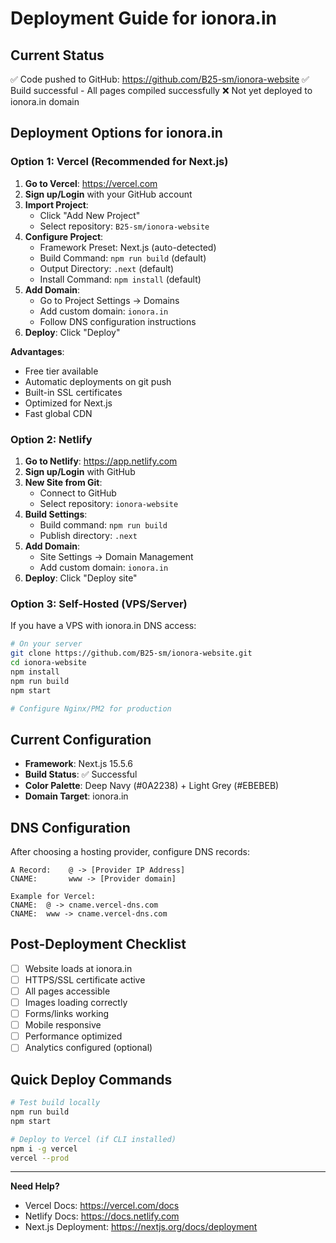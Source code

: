 # Deployment Guide for ionora.in

## Current Status
✅ Code pushed to GitHub: https://github.com/B25-sm/ionora-website
✅ Build successful - All pages compiled successfully
❌ Not yet deployed to ionora.in domain

## Deployment Options for ionora.in

### Option 1: Vercel (Recommended for Next.js)

1. **Go to Vercel**: https://vercel.com
2. **Sign up/Login** with your GitHub account
3. **Import Project**:
   - Click "Add New Project"
   - Select repository: `B25-sm/ionora-website`
4. **Configure Project**:
   - Framework Preset: Next.js (auto-detected)
   - Build Command: `npm run build` (default)
   - Output Directory: `.next` (default)
   - Install Command: `npm install` (default)
5. **Add Domain**:
   - Go to Project Settings → Domains
   - Add custom domain: `ionora.in`
   - Follow DNS configuration instructions
6. **Deploy**: Click "Deploy"

**Advantages**: 
- Free tier available
- Automatic deployments on git push
- Built-in SSL certificates
- Optimized for Next.js
- Fast global CDN

### Option 2: Netlify

1. **Go to Netlify**: https://app.netlify.com
2. **Sign up/Login** with GitHub
3. **New Site from Git**:
   - Connect to GitHub
   - Select repository: `ionora-website`
4. **Build Settings**:
   - Build command: `npm run build`
   - Publish directory: `.next`
5. **Add Domain**:
   - Site Settings → Domain Management
   - Add custom domain: `ionora.in`
6. **Deploy**: Click "Deploy site"

### Option 3: Self-Hosted (VPS/Server)

If you have a VPS with ionora.in DNS access:

```bash
# On your server
git clone https://github.com/B25-sm/ionora-website.git
cd ionora-website
npm install
npm run build
npm start

# Configure Nginx/PM2 for production
```

## Current Configuration

- **Framework**: Next.js 15.5.6
- **Build Status**: ✅ Successful
- **Color Palette**: Deep Navy (#0A2238) + Light Grey (#EBEBEB)
- **Domain Target**: ionora.in

## DNS Configuration

After choosing a hosting provider, configure DNS records:

```
A Record:    @ -> [Provider IP Address]
CNAME:       www -> [Provider domain]

Example for Vercel:
CNAME:  @ -> cname.vercel-dns.com
CNAME:  www -> cname.vercel-dns.com
```

## Post-Deployment Checklist

- [ ] Website loads at ionora.in
- [ ] HTTPS/SSL certificate active
- [ ] All pages accessible
- [ ] Images loading correctly
- [ ] Forms/links working
- [ ] Mobile responsive
- [ ] Performance optimized
- [ ] Analytics configured (optional)

## Quick Deploy Commands

```bash
# Test build locally
npm run build
npm start

# Deploy to Vercel (if CLI installed)
npm i -g vercel
vercel --prod
```

---

**Need Help?** 
- Vercel Docs: https://vercel.com/docs
- Netlify Docs: https://docs.netlify.com
- Next.js Deployment: https://nextjs.org/docs/deployment
